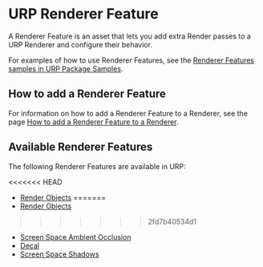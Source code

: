 # URP Renderer Feature

A Renderer Feature is an asset that lets you add extra Render passes to a URP Renderer and configure their behavior.

For examples of how to use Renderer Features, see the [Renderer Features samples in URP Package Samples](package-sample-urp-package-samples.md#renderer-features).

## How to add a Renderer Feature

For information on how to add a Renderer Feature to a Renderer, see the page [How to add a Renderer Feature to a Renderer](urp-renderer-feature-how-to-add.md).

## Available Renderer Features

The following Renderer Features are available in URP:

<<<<<<< HEAD
- [Render Objects](renderer-feature-render-objects.md)
=======
- [Render Objects](./renderer-features/renderer-feature-render-objects.md)
>>>>>>> 2fd7b40534d1
- [Screen Space Ambient Occlusion](post-processing-ssao.md)
- [Decal](renderer-feature-decal.md)
- [Screen Space Shadows](renderer-feature-screen-space-shadows.md)
